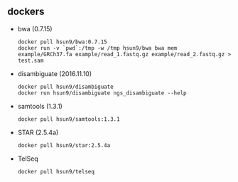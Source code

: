 ## dockers
* bwa (0.7.15)
  ```
  docker pull hsun9/bwa:0.7.15
  docker run -v `pwd`:/tmp -w /tmp hsun9/bwa bwa mem example/GRCh37.fa example/read_1.fastq.gz example/read_2.fastq.gz > test.sam
  ```

* disambiguate (2016.11.10)
  ```
  docker pull hsun9/disambiguate
  docker run hsun9/disambiguate ngs_disambiguate --help
  ```

* samtools (1.3.1)
  ```
  docker pull hsun9/samtools:1.3.1
  ```

* STAR (2.5.4a)
  ```
  docker pull hsun9/star:2.5.4a
  ```

* TelSeq
  ```
  docker pull hsun9/telseq
  ```
